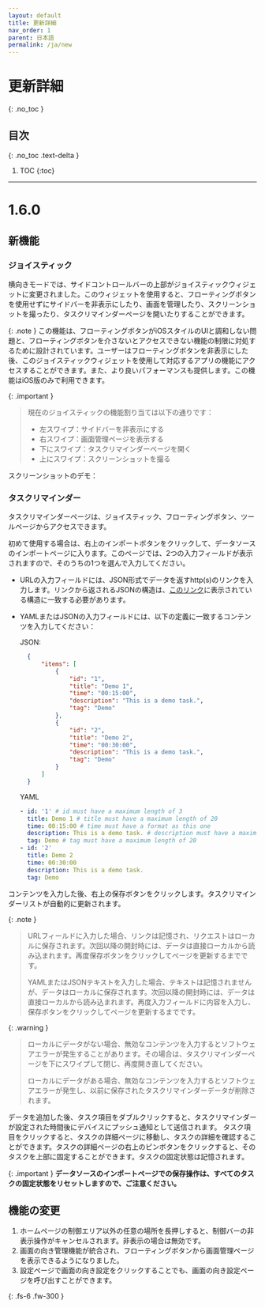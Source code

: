 ```yaml
---
layout: default
title: 更新詳細
nav_order: 1
parent: 日本語
permalink: /ja/new
---
```


# 更新詳細
{: .no_toc }

## 目次
{: .no_toc .text-delta }

1. TOC
   {:toc}

---

# 1.6.0

## 新機能

### ジョイスティック

横向きモードでは、サイドコントロールバーの上部がジョイスティックウィジェットに変更されました。このウィジェットを使用すると、フローティングボタンを使用せずにサイドバーを非表示にしたり、画面を管理したり、スクリーンショットを撮ったり、タスクリマインダーページを開いたりすることができます。

{: .note }
この機能は、フローティングボタンがiOSスタイルのUIと調和しない問題と、フローティングボタンを介さないとアクセスできない機能の制限に対処するために設計されています。ユーザーはフローティングボタンを非表示にした後、このジョイスティックウィジェットを使用して対応するアプリの機能にアクセスすることができます。また、より良いパフォーマンスも提供します。この機能はiOS版のみで利用できます。

{: .important }
> 現在のジョイスティックの機能割り当ては以下の通りです：
>   - 左スワイプ：サイドバーを非表示にする
>   - 右スワイプ：画面管理ページを表示する
>   - 下にスワイプ：タスクリマインダーページを開く
>   - 上にスワイプ：スクリーンショットを撮る

スクリーンショットのデモ：
[]()

### タスクリマインダー

タスクリマインダーページは、ジョイスティック、フローティングボタン、ツールページからアクセスできます。

初めて使用する場合は、右上のインポートボタンをクリックして、データソースのインポートページに入ります。このページでは、2つの入力フィールドが表示されますので、そのうちの1つを選んで入力してください。

- URLの入力フィールドには、JSON形式でデータを返すhttp(s)のリンクを入力します。リンクから返されるJSONの構造は、[このリンク](https://conntower.github.io/data/json/CT_tasks.json)に表示されている構造に一致する必要があります。

- YAMLまたはJSONの入力フィールドには、以下の定義に一致するコンテンツを入力してください：

  JSON:
  ```json
    {
        "items": [
            {
                "id": "1",
                "title": "Demo 1",
                "time": "00:15:00",
                "description": "This is a demo task.",
                "tag": "Demo"
            },
            {
                "id": "2",
                "title": "Demo 2",
                "time": "00:30:00",
                "description": "This is a demo task.",
                "tag": "Demo"
            }
        ]
    }
  ```

  YAML
  ```yaml
  - id: '1' # id must have a maximum length of 3
    title: Demo 1 # title must have a maximum length of 20
    time: 00:15:00 # time must have a format as this one
    description: This is a demo task. # description must have a maximum length of 200
    tag: Demo # tag must have a maximum length of 20
  - id: '2'
    title: Demo 2
    time: 00:30:00
    description: This is a demo task.
    tag: Demo
  ```

コンテンツを入力した後、右上の保存ボタンをクリックします。タスクリマインダーリストが自動的に更新されます。

{: .note }
> URLフィールドに入力した場合、リンクは記憶され、リクエストはローカルに保存されます。次回以降の開封時には、データは直接ローカルから読み込まれます。再度保存ボタンをクリックしてページを更新するまでです。
>
> YAMLまたはJSONテキストを入力した場合、テキストは記憶されませんが、データはローカルに保存されます。次回以降の開封時には、データは直接ローカルから読み込まれます。再度入力フィールドに内容を入力し、保存ボタンをクリックしてページを更新するまでです。

{: .warning }
> ローカルにデータがない場合、無効なコンテンツを入力するとソフトウェアエラーが発生することがあります。その場合は、タスクリマインダーページを下にスワイプして閉じ、再度開き直してください。
>
> ローカルにデータがある場合、無効なコンテンツを入力するとソフトウェアエラーが発生し、以前に保存されたタスクリマインダーデータが削除されます。

データを追加した後、タスク項目をダブルクリックすると、タスクリマインダーが設定された時間後にデバイスにプッシュ通知として送信されます。
タスク項目をクリックすると、タスクの詳細ページに移動し、タスクの詳細を確認することができます。タスクの詳細ページの右上のピンボタンをクリックすると、そのタスクを上部に固定することができます。タスクの固定状態は記憶されます。

{: .important }
**データソースのインポートページでの保存操作は、すべてのタスクの固定状態をリセットしますので、ご注意ください。**

## 機能の変更

1. ホームページの制御エリア以外の任意の場所を長押しすると、制御バーの非表示操作がキャンセルされます。非表示の場合は無効です。
2. 画面の向き管理機能が統合され、フローティングボタンから画面管理ページを表示できるようになりました。
3. 設定ページで画面の向き設定をクリックすることでも、画面の向き設定ページを呼び出すことができます。

{: .fs-6 .fw-300 }
